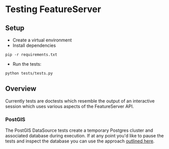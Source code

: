 # Testing FeatureServer

## Setup

* Create a virtual environment
* Install dependencies

```
pip -r requirements.txt
```

* Run the tests:

```
python tests/tests.py
```

## Overview

Currently tests are doctests which resemble the output of an interactive session which uses various aspects of the FeatureServer API.

### PostGIS

The PostGIS DataSource tests create a temporary Postgres cluster and associated database during execution. If at any point you'd like to pause the tests and inspect the database you can use the approach [outlined here](https://github.com/walkermatt/python-postgres-testing-demo#connecting-to-the-temporary-database).
